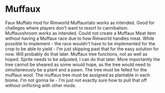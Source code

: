 # Muffaux
Faux Muffalo mod for Rimworld
Muffauxtato works as intended. Good for challeges where players don't want to resort to cannibalism.
Muffauxshroom works as intended. Could not create a Muffaux Meat item without having a Muffaux race due to how Rimworld handles meat. While possible to implement - the race wouldn't have to be implemented for the crop to be able to yield - I'm just skipping past that for the easy solution for now. Will probably do that later.
Muffaux tree functions, not as well as hoped. Sprite needs to be adjusted, I can do that later. More importantly the tree cannot be sheared as some would hope, as the tree would need to simultaneously be a plant and a pawn. The tree must be felled for the muffaux wool.
The muffaux tree must be assigned as plantable in each biome. I'm not gonna lie - I'm just not exactly sure how to pull that off without onflicting with other mods.
